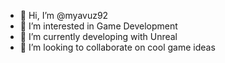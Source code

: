 - 👋 Hi, I’m @myavuz92
- 👀 I’m interested in Game Development
- 🌱 I’m currently developing with Unreal
- 💞️ I’m looking to collaborate on cool game ideas

<!---
myavuz92/myavuz92 is a ✨ special ✨ repository because its `README.md` (this file) appears on your GitHub profile.
You can click the Preview link to take a look at your changes.
--->
